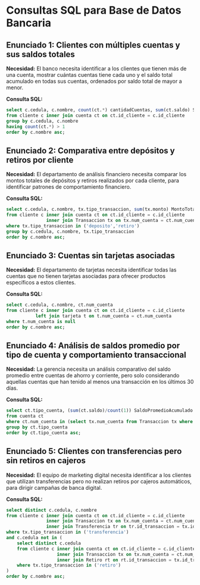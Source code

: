 # Consultas SQL para Base de Datos Bancaria

## Enunciado 1: Clientes con múltiples cuentas y sus saldos totales

**Necesidad:** El banco necesita identificar a los clientes que tienen más de una cuenta, mostrar cuántas cuentas tiene cada uno y el saldo total acumulado en todas sus cuentas, ordenados por saldo total de mayor a menor.

**Consulta SQL:**
```sql
select c.cedula, c.nombre, count(ct.*) cantidadCuentas, sum(ct.saldo) SaldoTotalAcumulado
from cliente c inner join cuenta ct on ct.id_cliente = c.id_cliente
group by c.cedula, c.nombre
having count(ct.*) > 1
order by c.nombre asc;
```

## Enunciado 2: Comparativa entre depósitos y retiros por cliente

**Necesidad:** El departamento de análisis financiero necesita comparar los montos totales de depósitos y retiros realizados por cada cliente, para identificar patrones de comportamiento financiero.

**Consulta SQL:**
```sql
select c.cedula, c.nombre, tx.tipo_transaccion, sum(tx.monto) MontoTotal
from cliente c inner join cuenta ct on ct.id_cliente = c.id_cliente
			   inner join Transaccion tx on tx.num_cuenta = ct.num_cuenta
where tx.tipo_transaccion in ('deposito','retiro')
group by c.cedula, c.nombre, tx.tipo_transaccion
order by c.nombre asc;
```

## Enunciado 3: Cuentas sin tarjetas asociadas

**Necesidad:** El departamento de tarjetas necesita identificar todas las cuentas que no tienen tarjetas asociadas para ofrecer productos específicos a estos clientes.

**Consulta SQL:**
```sql
select c.cedula, c.nombre, ct.num_cuenta
from cliente c inner join cuenta ct on ct.id_cliente = c.id_cliente
	       left join tarjeta t on t.num_cuenta = ct.num_cuenta
where t.num_cuenta is null
order by c.nombre asc;
```

## Enunciado 4: Análisis de saldos promedio por tipo de cuenta y comportamiento transaccional

**Necesidad:** La gerencia necesita un análisis comparativo del saldo promedio entre cuentas de ahorro y corriente, pero solo considerando aquellas cuentas que han tenido al menos una transacción en los últimos 30 días.

**Consulta SQL:**
```sql
select ct.tipo_cuenta, (sum(ct.saldo)/count(1)) SaldoPromedioAcumulado
from cuenta ct 
where ct.num_cuenta in (select tx.num_cuenta from Transaccion tx where fecha::DATE >= (CURRENT_DATE-30)::DATE)
group by ct.tipo_cuenta
order by ct.tipo_cuenta asc;
```

## Enunciado 5: Clientes con transferencias pero sin retiros en cajeros

**Necesidad:** El equipo de marketing digital necesita identificar a los clientes que utilizan transferencias pero no realizan retiros por cajeros automáticos, para dirigir campañas de banca digital.

**Consulta SQL:**
```sql
select distinct c.cedula, c.nombre
from cliente c inner join cuenta ct on ct.id_cliente = c.id_cliente
			   inner join Transaccion tx on tx.num_cuenta = ct.num_cuenta
			   inner join Transferencia tr on tr.id_transaccion = tx.id_transaccion
where tx.tipo_transaccion in ('transferencia')
and c.cedula not in (
	select distinct c.cedula
	from cliente c inner join cuenta ct on ct.id_cliente = c.id_cliente
				   inner join Transaccion tx on tx.num_cuenta = ct.num_cuenta
				   inner join Retiro rt on rt.id_transaccion = tx.id_transaccion and 							   rt.canal in ('cajero')
	where tx.tipo_transaccion in ('retiro')
)
order by c.nombre asc;
```
